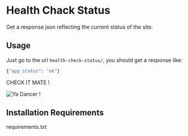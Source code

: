 Health Chack Status
====

Get a response json reflecting the current status of the site.

Usage
-----

Just go to the url `health-check-status/`, you should get a response like:

```python
{"app_status": "ok"}

```

CHECK IT MATE !

![Ya Dancer !](http://files.stv.tv/imagebase/139/623x349/139488-ya-dancer-wacky-contestant-steven-hall-on-britains-got-talent-2011.jpg)

Installation Requirements
-------------------------

requirements.txt
